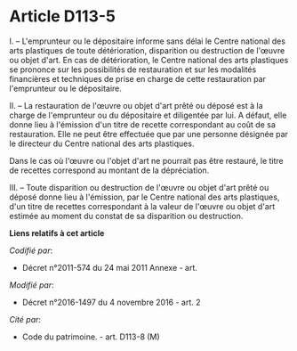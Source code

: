 # Article D113-5

I. – L'emprunteur ou le dépositaire informe sans délai le Centre national des arts plastiques de toute détérioration,
disparition ou destruction de l'œuvre ou objet d'art. En cas de détérioration, le Centre national des arts plastiques se
prononce sur les possibilités de restauration et sur les modalités financières et techniques de prise en charge de cette
restauration par l'emprunteur ou le dépositaire.

II. – La restauration de l'œuvre ou objet d'art prêté ou déposé est à la charge de l'emprunteur ou du dépositaire et
diligentée par lui. A défaut, elle donne lieu à l'émission d'un titre de recette correspondant au coût de sa restauration.
Elle ne peut être effectuée que par une personne désignée par le directeur du Centre national des arts plastiques.

Dans le cas où l'œuvre ou l'objet d'art ne pourrait pas être restauré, le titre de recettes correspond au montant de la
dépréciation.

III. – Toute disparition ou destruction de l'œuvre ou objet d'art prêté ou déposé donne lieu à l'émission, par le Centre
national des arts plastiques, d'un titre de recettes correspondant à la valeur de l'œuvre ou objet d'art estimée au moment du
constat de sa disparition ou destruction.

**Liens relatifs à cet article**

_Codifié par_:

  - Décret n°2011-574 du 24 mai 2011 Annexe - art.

_Modifié par_:

  - Décret n°2016-1497 du 4 novembre 2016 - art. 2

_Cité par_:

  - Code du patrimoine. - art. D113-8 (M)
